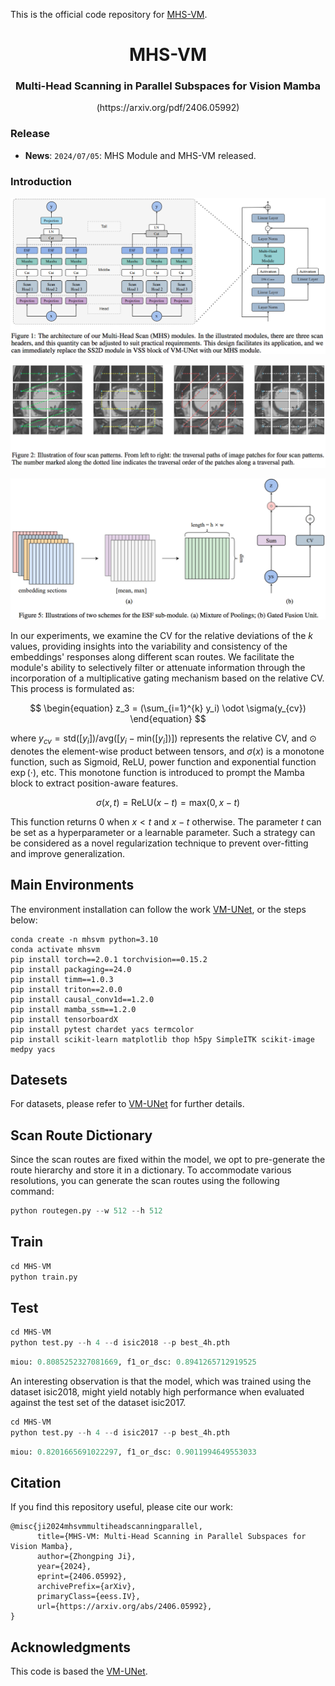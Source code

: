 This is the official code repository for [MHS-VM](https://arxiv.org/pdf/2406.05992).

<div align="center">
<h1> MHS-VM </h1>
<h3> Multi-Head Scanning in Parallel Subspaces for Vision Mamba </h3>
(https://arxiv.org/pdf/2406.05992)
</div>

### Release

- **News**: `2024/07/05`: MHS Module and MHS-VM released.

### Introduction

![module](https://github.com/PixDeep/MHS-VM/blob/main/assets/Figure-1.png)



![Scan Patterns](https://github.com/PixDeep/MHS-VM/blob/main/assets/Figure-2.png)


![Embedding Section Fusion](https://github.com/PixDeep/MHS-VM/blob/main/assets/Figure-5.png)

In our experiments, we examine the CV for the relative deviations of the $k$ values, providing insights into the variability and consistency of the embeddings' responses along different scan routes. We facilitate the module's ability to selectively filter or attenuate information through the incorporation of a multiplicative gating mechanism based on the relative CV. This process is formulated as:

$$
\begin{equation}
z_3 = (\sum_{i=1}^{k} y_i) \odot \sigma(y_{cv})
\end{equation}
$$

where $y_{cv} = \text{std}([y_i]) / \text{avg}([y_i-\text{min}([y_i])])$ represents the relative CV, and $\odot$ denotes the element-wise product between tensors, and $\sigma(x)$ is a monotone function, such as Sigmoid, ReLU, power function and exponential function $\exp(\cdot)$, etc. This monotone function is introduced to prompt the Mamba block to extract position-aware features. 

$$
\begin{equation}
\sigma(x, t) = \text{ReLU}(x-t) = \text{max}(0, x-t)
\end{equation}
$$

This function returns $0$ when $x < t$ and $x-t$ otherwise. The parameter $t$ can be set as a hyperparameter or a learnable parameter. Such a strategy can be considered as a novel regularization technique to prevent over-fitting and improve generalization. 

## Main Environments

The environment installation can follow the work [VM-UNet](https://github.com/JCruan519/VM-UNet), or the steps below:

```shell
conda create -n mhsvm python=3.10
conda activate mhsvm
pip install torch==2.0.1 torchvision==0.15.2
pip install packaging==24.0
pip install timm==1.0.3
pip install triton==2.0.0
pip install causal_conv1d==1.2.0 
pip install mamba_ssm==1.2.0
pip install tensorboardX  
pip install pytest chardet yacs termcolor
pip install scikit-learn matplotlib thop h5py SimpleITK scikit-image medpy yacs
```

## Datesets

For datasets, please refer to [VM-UNet](https://github.com/JCruan519/VM-UNet) for further details.

## Scan Route Dictionary

Since the scan routes are fixed within the model, we opt to pre-generate the route hierarchy and store it in a dictionary. To accommodate various resolutions, you can generate the scan routes using the following command:

```python
python routegen.py --w 512 --h 512
```

## Train

```python
cd MHS-VM
python train.py
```

## Test

```python
cd MHS-VM
python test.py --h 4 --d isic2018 --p best_4h.pth
```

```python
miou: 0.8085252327081669, f1_or_dsc: 0.8941265712919525
```

An interesting observation is that the model, which was trained using the dataset isic2018, might yield notably high performance when evaluated against the test set of the dataset isic2017.

```python
cd MHS-VM
python test.py --h 4 --d isic2017 --p best_4h.pth
```

```python
miou: 0.8201665691022297, f1_or_dsc: 0.9011994649553033
```

## Citation

If you find this repository useful, please cite our work: 

```
@misc{ji2024mhsvmmultiheadscanningparallel,
      title={MHS-VM: Multi-Head Scanning in Parallel Subspaces for Vision Mamba}, 
      author={Zhongping Ji},
      year={2024},
      eprint={2406.05992},
      archivePrefix={arXiv},
      primaryClass={eess.IV},
      url={https://arxiv.org/abs/2406.05992}, 
}
```

## Acknowledgments

This code is based the [VM-UNet](https://arxiv.org/abs/2402.02491).
